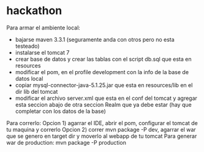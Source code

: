 # hackathon

Para armar el ambiente local:

- bajarse maven 3.3.1 (seguramente anda con otros pero no esta testeado)
- instalarse el tomcat 7
- crear base de datos y crear las tablas con el script db.sql que esta en resources
- modificar el pom, en el profile development con la info de la base de datos local
- copiar  mysql-connector-java-5.1.25.jar que esta en resources/lib en el dir lib del tomcat
- modificar el archivo server.xml que esta en el conf del tomcat y agregar esta seccion abajo  de otra seccion Realm que ya debe estar (hay que completar con los datos de la base)
<Realm  className="org.apache.catalina.realm.JDBCRealm"
             driverName="com.mysql.jdbc.Driver"
          connectionURL="jdbc:mysql://{db.host}:{db.port}/{db.name}"
         connectionName="{db.user}" connectionPassword="{db.pass}"
              userTable="user" userNameCol="user_name" userCredCol="user_pass"
          userRoleTable="user_role" roleNameCol="role_name" />


Para correrlo:
Opcion 1) agarrar el IDE, abrir el pom, configurar el tomcat de tu maquina y correrlo
Opcion 2) correr mvn package -P dev, agarrar el war que se genero en target dir y moverlo al webapp de tu tomcat
Para generar war de production: mvn package -P production
